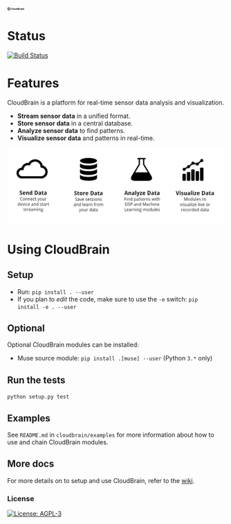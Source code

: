 <img src="https://raw.githubusercontent.com/cloudbrain/cloudbrain/master/docs/images/cb-logo-low-res.png" alt="Banner" style="width: 40px;"/>

# Status
[![Build Status](https://travis-ci.org/cloudbrain/cloudbrain.svg?branch=master)](https://travis-ci.org/cloudbrain/cloudbrain)

# Features
CloudBrain is a platform for real-time sensor data analysis and visualization.
- **Stream sensor data** in a unified format.
- **Store sensor data** in a central database.
- **Analyze sensor data** to find patterns.
- **Visualize sensor data** and patterns in real-time.

![features](https://raw.githubusercontent.com/cloudbrain/cloudbrain/master/docs/images/features.png)

# Using CloudBrain

## Setup
* Run: `pip install . --user`
* If you plan to *edit* the code, make sure to use the `-e` switch: `pip 
install -e . --user`

## Optional
Optional CloudBrain modules can be installed:
* Muse source module: `pip install .[muse] --user` (Python `3.*` only)

## Run the tests
```
python setup.py test

```

## Examples
See `README.md` in `cloudbrain/examples` for more information about how to use
 and chain CloudBrain modules.

## More docs
For more details on to setup and use CloudBrain, refer to the [wiki](https://github.com/cloudbrain/cloudbrain/wiki).

### License
[![License: AGPL-3](https://img.shields.io/badge/license-AGPL--3-blue.svg)](https://raw.githubusercontent.com/cloudbrain/cloudbrain/master/LICENSE.txt)

